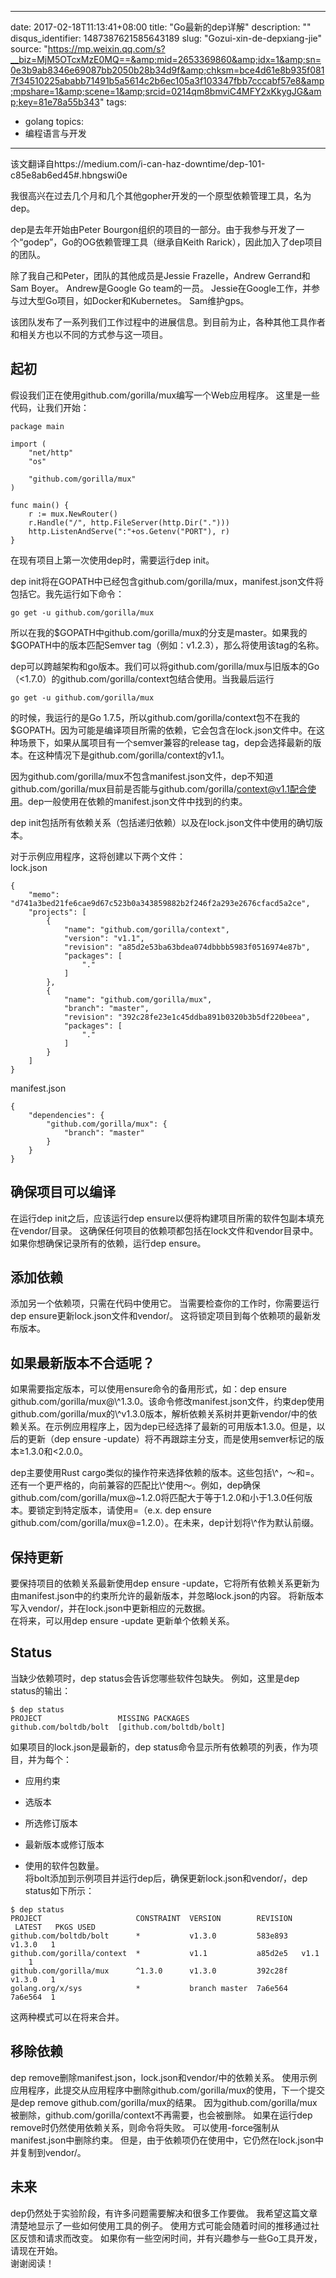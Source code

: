 
---
date: 2017-02-18T11:13:41+08:00
title: "Go最新的dep详解"
description: ""
disqus_identifier: 1487387621585643189
slug: "Gozui-xin-de-depxiang-jie"
source: "https://mp.weixin.qq.com/s?__biz=MjM5OTcxMzE0MQ==&amp;mid=2653369860&amp;idx=1&amp;sn=0e3b9ab8346e69087bb2050b28b34d9f&amp;chksm=bce4d61e8b935f0817f34510225ababb71491b5a5614c2b6ec105a3f103347fbb7cccabf57e8&amp;mpshare=1&amp;scene=1&amp;srcid=0214qm8bmviC4MFY2xKkygJG&amp;key=81e78a55b343"
tags: 
- golang 
topics:
- 编程语言与开发
---

该文翻译自https://medium.com/i-can-haz-downtime/dep-101-c85e8ab6ed45\#.hbngswi0e

我很高兴在过去几个月和几个其他gopher开发的一个原型依赖管理工具，名为dep。

dep是去年开始由Peter
Bourgon组织的项目的一部分。由于我参与开发了一个“godep”，Go的OG依赖管理工具（继承自Keith
Rarick），因此加入了dep项目的团队。

除了我自己和Peter，团队的其他成员是Jessie Frazelle，Andrew Gerrand和Sam
Boyer。 Andrew是Google Go team的一员。
Jessie在Google工作，并参与过大型Go项目，如Docker和Kubernetes。
Sam维护gps。

该团队发布了一系列我们工作过程中的进展信息。到目前为止，各种其他工具作者和相关方也以不同的方式参与这一项目。

起初 
----

假设我们正在使用github.com/gorilla/mux编写一个Web应用程序。
这里是一些代码，让我们开始：

``` 
package main

import (
    "net/http"
    "os"

    "github.com/gorilla/mux"
)

func main() {
    r := mux.NewRouter()
    r.Handle("/", http.FileServer(http.Dir(".")))
    http.ListenAndServe(":"+os.Getenv("PORT"), r)
}
```

在现有项目上第一次使用dep时，需要运行dep init。

dep
init将在GOPATH中已经包含github.com/gorilla/mux，manifest.json文件将包括它。我先运行如下命令：

``` 
go get -u github.com/gorilla/mux
```

所以在我的\$GOPATH中github.com/gorilla/mux的分支是master。如果我的\$GOPATH中的版本匹配Semver
tag（例如：v1.2.3），那么将使用该tag的名称。

dep可以跨越架构和go版本。我们可以将github.com/gorilla/mux与旧版本的Go（\<1.7.0）的github.com/gorilla/context包结合使用。当我最后运行

``` 
go get -u github.com/gorilla/mux
```

的时候，我运行的是Go
1.7.5，所以github.com/gorilla/context包不在我的\$GOPATH。因为可能是编译项目所需的依赖，它会包含在lock.json文件中。在这种场景下，如果从属项目有一个semver兼容的release
tag，dep会选择最新的版本。在这种情况下是github.com/gorilla/context的v1.1。

因为github.com/gorilla/mux不包含manifest.json文件，dep不知道github.com/gorilla/mux目前是否能与github.com/gorilla/context@v1.1配合使用。dep一般使用在依赖的manifest.json文件中找到的约束。

dep
init包括所有依赖关系（包括递归依赖）以及在lock.json文件中使用的确切版本。

对于示例应用程序，这将创建以下两个文件：\
lock.json

``` 
{
    "memo": "d741a3bed21fe6cae9d67c523b0a343859882b2f246f2a293e2676cfacd5a2ce",
    "projects": [
        {
            "name": "github.com/gorilla/context",
            "version": "v1.1",
            "revision": "a85d2e53ba63bdea074dbbbb5983f0516974e87b",
            "packages": [
                "."
            ]
        },
        {
            "name": "github.com/gorilla/mux",
            "branch": "master",
            "revision": "392c28fe23e1c45ddba891b0320b3b5df220beea",
            "packages": [
                "."
            ]
        }
    ]
}
```

manifest.json

``` 
{
    "dependencies": {
        "github.com/gorilla/mux": {
            "branch": "master"
        }
    }
}
```

确保项目可以编译 
----------------

在运行dep init之后，应该运行dep
ensure以便将构建项目所需的软件包副本填充在vendor/目录。
这确保任何项目的依赖项都包括在lock文件和vendor目录中。
如果你想确保记录所有的依赖，运行dep ensure。

添加依赖 
--------

添加另一个依赖项，只需在代码中使用它。
当需要检查你的工作时，你需要运行dep ensure更新lock.json文件和vendor/。
这将锁定项目到每个依赖项的最新发布版本。

如果最新版本不合适呢？ 
----------------------

如果需要指定版本，可以使用ensure命令的备用形式，如：dep ensure
github.com/gorilla/mux@\\\^1.3.0。该命令修改manifest.json文件，约束dep使用github.com/gorilla/mux的\\\^v1.3.0版本，解析依赖关系树并更新vendor/中的依赖关系。在示例应用程序上，因为dep已经选择了最新的可用版本1.3.0。但是，以后的更新（dep
ensure
-update）将不再跟踪主分支，而是使用semver标记的版本≥1.3.0和\<2.0.0。

dep主要使用Rust
cargo类似的操作符来选择依赖的版本。这些包括\\\^，～和=。还有一个更严格的，向前兼容的匹配比\\\^使用～。例如，dep确保github.com/com/gorilla/mux@\~1.2.0将匹配大于等于1.2.0和小于1.3.0任何版本。要锁定到特定版本，请使用=（e.x.
dep ensure
github.com/com/gorilla/mux@=1.2.0）。在未来，dep计划将\\\^作为默认前缀。

保持更新 
--------

要保持项目的依赖关系最新使用dep ensure
-update，它将所有依赖关系更新为由manifest.json中的约束所允许的最新版本，并忽略lock.json的内容。
将新版本写入vendor/，并在lock.json中更新相应的元数据。\
在将来，可以用dep ensure -update 更新单个依赖关系。

Status 
------

当缺少依赖项时，dep status会告诉您哪些软件包缺失。 例如，这里是dep
status的输出：

``` 
$ dep status
PROJECT                 MISSING PACKAGES
github.com/boltdb/bolt  [github.com/boltdb/bolt]
```

如果项目的lock.json是最新的，dep
status命令显示所有依赖项的列表，作为项目，并为每个：

-   应用约束

-   选版本

-   所选修订版本

-   最新版本或修订版本

-   使用的软件包数量。\
    将bolt添加到示例项目并运行dep后，确保更新lock.json和vendor/，dep
    status如下所示：

``` 
$ dep status
PROJECT                     CONSTRAINT  VERSION        REVISION  LATEST   PKGS USED
github.com/boltdb/bolt      *           v1.3.0         583e893   v1.3.0   1
github.com/gorilla/context  *           v1.1           a85d2e5   v1.1     1
github.com/gorilla/mux      ^1.3.0      v1.3.0         392c28f   v1.3.0   1
golang.org/x/sys            *           branch master  7a6e564   7a6e564  1
```

这两种模式可以在将来合并。

移除依赖 
--------

dep remove删除manifest.json，lock.json和vendor/中的依赖关系。
使用示例应用程序，此提交从应用程序中删除github.com/gorilla/mux的使用，下一个提交是dep
remove github.com/gorilla/mux的结果。
因为github.com/gorilla/mux被删除，github.com/gorilla/context不再需要，也会被删除。
如果在运行dep remove时仍然使用依赖关系，则命令将失败。
可以使用-force强制从manifest.json中删除约束。
但是，由于依赖项仍在使用中，它仍然在lock.json中并复制到vendor/。

未来
----

dep仍然处于实验阶段，有许多问题需要解决和很多工作要做。
我希望这篇文章清楚地显示了一些如何使用工具的例子。
使用方式可能会随着时间的推移通过社区反馈和请求而改变。
如果你有一些空闲时间，并有兴趣参与一些Go工具开发，请现在开始。\
谢谢阅读！

